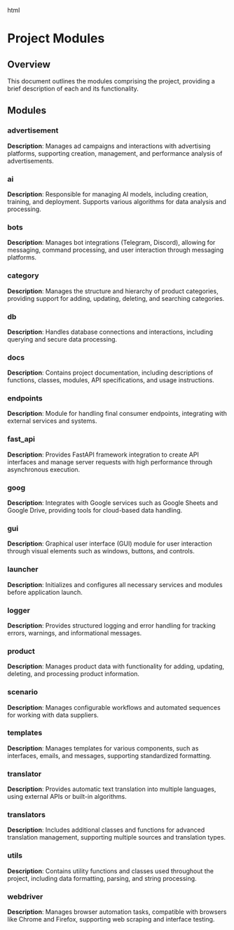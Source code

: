html
<h1>Project Modules</h1>

<h2>Overview</h2>
<p>This document outlines the modules comprising the project, providing a brief description of each and its functionality.</p>

<h2>Modules</h2>

<h3>advertisement</h3>

<p><strong>Description</strong>: Manages ad campaigns and interactions with advertising platforms, supporting creation, management, and performance analysis of advertisements.</p>


<h3>ai</h3>

<p><strong>Description</strong>: Responsible for managing AI models, including creation, training, and deployment. Supports various algorithms for data analysis and processing.</p>


<h3>bots</h3>

<p><strong>Description</strong>: Manages bot integrations (Telegram, Discord), allowing for messaging, command processing, and user interaction through messaging platforms.</p>


<h3>category</h3>

<p><strong>Description</strong>: Manages the structure and hierarchy of product categories, providing support for adding, updating, deleting, and searching categories.</p>


<h3>db</h3>

<p><strong>Description</strong>: Handles database connections and interactions, including querying and secure data processing.</p>


<h3>docs</h3>

<p><strong>Description</strong>: Contains project documentation, including descriptions of functions, classes, modules, API specifications, and usage instructions.</p>


<h3>endpoints</h3>

<p><strong>Description</strong>: Module for handling final consumer endpoints, integrating with external services and systems.</p>


<h3>fast_api</h3>

<p><strong>Description</strong>: Provides FastAPI framework integration to create API interfaces and manage server requests with high performance through asynchronous execution.</p>


<h3>goog</h3>

<p><strong>Description</strong>: Integrates with Google services such as Google Sheets and Google Drive, providing tools for cloud-based data handling.</p>


<h3>gui</h3>

<p><strong>Description</strong>: Graphical user interface (GUI) module for user interaction through visual elements such as windows, buttons, and controls.</p>


<h3>launcher</h3>

<p><strong>Description</strong>: Initializes and configures all necessary services and modules before application launch.</p>


<h3>logger</h3>

<p><strong>Description</strong>: Provides structured logging and error handling for tracking errors, warnings, and informational messages.</p>


<h3>product</h3>

<p><strong>Description</strong>: Manages product data with functionality for adding, updating, deleting, and processing product information.</p>


<h3>scenario</h3>

<p><strong>Description</strong>: Manages configurable workflows and automated sequences for working with data suppliers.</p>


<h3>templates</h3>

<p><strong>Description</strong>: Manages templates for various components, such as interfaces, emails, and messages, supporting standardized formatting.</p>


<h3>translator</h3>

<p><strong>Description</strong>: Provides automatic text translation into multiple languages, using external APIs or built-in algorithms.</p>


<h3>translators</h3>

<p><strong>Description</strong>: Includes additional classes and functions for advanced translation management, supporting multiple sources and translation types.</p>


<h3>utils</h3>

<p><strong>Description</strong>: Contains utility functions and classes used throughout the project, including data formatting, parsing, and string processing.</p>


<h3>webdriver</h3>

<p><strong>Description</strong>: Manages browser automation tasks, compatible with browsers like Chrome and Firefox, supporting web scraping and interface testing.</p>
